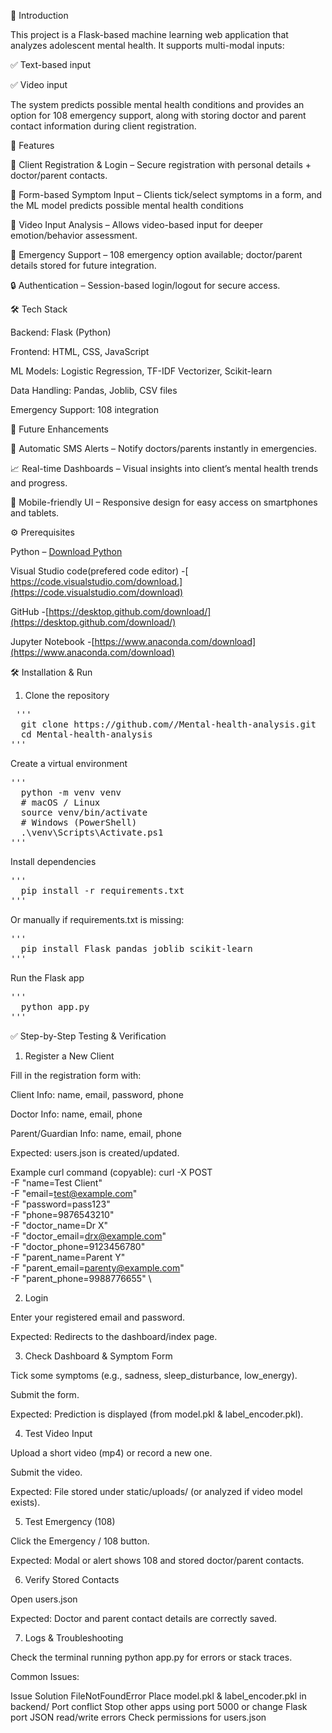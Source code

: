📖 Introduction

This project is a Flask-based machine learning web application that analyzes adolescent mental health.
It supports multi-modal inputs:

✅ Text-based input

✅ Video input

The system predicts possible mental health conditions and provides an option for 108 emergency support, along with storing doctor and parent contact information during client registration.

🔑 Features

👤 Client Registration & Login – Secure registration with personal details + doctor/parent contacts.

📝 Form-based Symptom Input – Clients tick/select symptoms in a form, and the ML model predicts possible mental health conditions

🎥 Video Input Analysis – Allows video-based input for deeper emotion/behavior assessment.

🚨 Emergency Support – 108 emergency option available; doctor/parent details stored for future integration.

🔒 Authentication – Session-based login/logout for secure access.

🛠 Tech Stack

Backend: Flask (Python)

Frontend: HTML, CSS, JavaScript

ML Models: Logistic Regression, TF-IDF Vectorizer, Scikit-learn

Data Handling: Pandas, Joblib, CSV files

Emergency Support: 108 integration

🚀 Future Enhancements

📧 Automatic SMS Alerts – Notify doctors/parents instantly in emergencies.

📈 Real-time Dashboards – Visual insights into client’s mental health trends and progress.

📱 Mobile-friendly UI – Responsive design for easy access on smartphones and tablets.


⚙ Prerequisites

Python  – [ Download Python](https://www.python.org/downloads/) 

Visual Studio code(prefered code editor) -[ https://code.visualstudio.com/download.](https://code.visualstudio.com/download)

GitHub -[https://desktop.github.com/download/](https://desktop.github.com/download/)

Jupyter Notebook -[https://www.anaconda.com/download](https://www.anaconda.com/download)


🛠 Installation & Run
1. Clone the repository
<pre> ''' 
  git clone https://github.com/<USERNAME>/Mental-health-analysis.git
  cd Mental-health-analysis
'''</pre>

Create a virtual environment
<pre>'''
  python -m venv venv
  # macOS / Linux
  source venv/bin/activate
  # Windows (PowerShell)
  .\venv\Scripts\Activate.ps1
'''</pre>

Install dependencies
<pre>''' 
  pip install -r requirements.txt
'''</pre>

Or manually if requirements.txt is missing:
<pre>'''
  pip install Flask pandas joblib scikit-learn
'''</pre>

Run the Flask app
<pre>''' 
  python app.py
'''</pre>

✅ Step-by-Step Testing & Verification
1. Register a New Client
  
  Fill in the registration form with:
  
  Client Info: name, email, password, phone
  
  Doctor Info: name, email, phone
  
  Parent/Guardian Info: name, email, phone
  
  Expected: users.json is created/updated.

  Example curl command (copyable):
  curl -X POST \
    -F "name=Test Client" \
    -F "email=test@example.com" \
    -F "password=pass123" \
    -F "phone=9876543210" \
    -F "doctor_name=Dr X" \
    -F "doctor_email=drx@example.com" \
    -F "doctor_phone=9123456780" \
    -F "parent_name=Parent Y" \
    -F "parent_email=parenty@example.com" \
    -F "parent_phone=9988776655" \

2. Login

  Enter your registered email and password.
  
  Expected: Redirects to the dashboard/index page.

3. Check Dashboard & Symptom Form

  Tick some symptoms (e.g., sadness, sleep_disturbance, low_energy).
  
  Submit the form.
  
  Expected: Prediction is displayed (from model.pkl & label_encoder.pkl).

4. Test Video Input

  Upload a short video (mp4) or record a new one.
  
  Submit the video.
  
  Expected: File stored under static/uploads/ (or analyzed if video model exists).

5. Test Emergency (108)

  Click the Emergency / 108 button.
  
  Expected: Modal or alert shows 108 and stored doctor/parent contacts.

6. Verify Stored Contacts

  Open users.json
  
  Expected: Doctor and parent contact details are correctly saved.

7. Logs & Troubleshooting

  Check the terminal running python app.py for errors or stack traces.
  
  Common Issues:
  
  Issue	                                            Solution
  FileNotFoundError                                	Place model.pkl & label_encoder.pkl in backend/
  Port conflict	                                    Stop other apps using port 5000 or change Flask port
  JSON read/write errors	                          Check permissions for users.json
